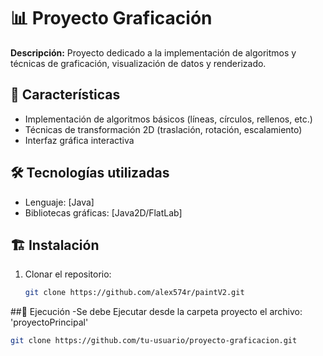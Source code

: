 # 📊 Proyecto Graficación

**Descripción:** Proyecto dedicado a la implementación de algoritmos y técnicas de graficación, visualización de datos y renderizado.

## 🚀 Características
- Implementación de algoritmos básicos (líneas, círculos, rellenos, etc.)
- Técnicas de transformación 2D (traslación, rotación, escalamiento)
- Interfaz gráfica interactiva 

## 🛠️ Tecnologías utilizadas
- Lenguaje: [Java] 
- Bibliotecas gráficas: [Java2D/FlatLab]


## 🏗️ Instalación
1. Clonar el repositorio:
   ```bash
   git clone https://github.com/alex574r/paintV2.git

##🎨 Ejecución
-Se debe Ejecutar desde la carpeta proyecto el archivo: 'proyectoPrincipal'













   ```bash
   git clone https://github.com/tu-usuario/proyecto-graficacion.git

